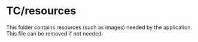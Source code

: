 # TC/resources

This folder contains resources (such as images) needed by the application. This file can
be removed if not needed.
